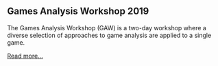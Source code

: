 ## Games Analysis Workshop 2019

The Games Analysis Workshop (GAW) is a two-day workshop where a diverse selection of approaches to game analysis are applied to a single game.

[Read more...](articles/gaw2019)